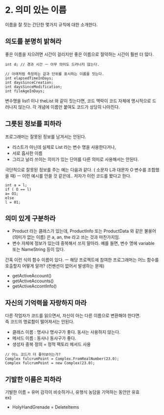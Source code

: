 # 2. 의미 있는 이름

이름을 잘 짓는 간단한 몇가지 규칙에 대한 소개한다.

## 의도를 분명히 밝혀라

좋은 이름을 지으려면 시간이 걸리지만 좋은 이름으로 절약하는 시간이 훨씬 더 많다.

```text
int d; // 경과 시간 ㅡ 아무 의미도 드러나지 않는다.

// 아래처럼 측정하는 값과 단위를 표시하는 이름을 짓는다.
int elapsedTimeInDays;
int daysSinceCreation;
int daysSinceModification;
int fileAgeInDays;
```

변수명을 list1 이나 theList 와 같이 짓는다면, 코드 맥락이 코드 자체에 명시적으로 드러나지 않는다. 각 개념에 이름만 붙여도 코드가 상당히 나아진다.

## 그릇된 정보를 피하라

프로그래머는 잘못된 정보를 남겨서는 안된다.

* 리스트가 아닌데 실제로 List 라는 변수 명을 사용한다거나, 
* 서로 흡사한 이름 
* 그리고 널리 쓰이는 의미가 있는 단어를 다른 의미로 사용해서는 안된다.

극단적으로 잘못된 정보를 주는 예는 다음과 같다. \( 소문자 L과 대문자 O 변수를 조합했을 때\) ㅡ 이런 예시를 안쓸 것 같은데.. 저자가 이런 코드를 봤다고 한다.

```text
int a = l;
if ( O == l)
a= O1;
else
l = 01;
```

## 의미 있게 구분하라

* Product 라는 클래스가 있는데, ProductInfo 또는 ProductData 와 같은 불용어\(의미가 없는 이름\) 은 a, an, the 라고 쓰는 것과 마찬가지임.
* 변수 자체에 정보가 있는데 중복해서 쓰지 말아라. 예를 들면, 변수 명에 variable 또는 NameString 등이 있다.

간혹 이런 식의 함수 이름이 있다. ㅡ 해당 프로젝트에 참여한 프로그래머는 어느 함수를 호출할지 어떻게 알까? \(컨벤션이 없어서 발생하는 문제\)

* getActiveAccount\(\)
* getActiveAccounts\(\)
* getActiveAccontInfo\(\)

## 자신의 기억력을 자랑하지 마라

다른 작업자가 코드를 읽으면서, 자신이 아는 다른 이름으로 변환해야 한다면.  
즉 코드의 명료함이 떨어져서는 안된다.

* 클래스 이름 : 명사나 명사구가 좋다. 동사는 사용하지 않는다.
* 메서드 이름 : 동사나 동사구가 좋다.
* 생성자 중복 정의 = 정적 팩토리 메서드 사용

```text
// 어느 코드가 더 좋아보이는가?
Complex fulcrumPoint = Complex.FromRealNumber(23.0);
Complex fulcrumPoint = new Complex(23.0);
```

## 기발한 이름은 피하라

기발한 이름 = 유머 감각이 비슷하거나, 유행식 농담을 기억하는 동안만 유효  
ex\) 

* HolyHandGrenade = DeleteItems 



